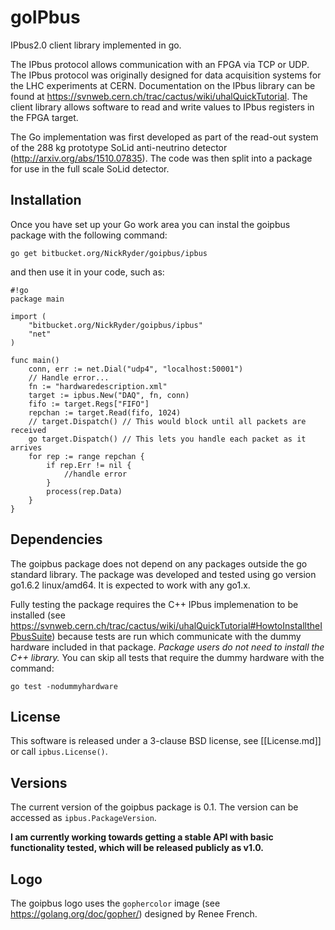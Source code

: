 goIPbus
=======

IPbus2.0 client library implemented in go.

The IPbus protocol allows communication with an FPGA via TCP or UDP.
The IPbus protocol was originally designed for data acquisition systems for the LHC experiments at CERN.
Documentation on the IPbus library can be found at https://svnweb.cern.ch/trac/cactus/wiki/uhalQuickTutorial.
The client library allows software to read and write values to IPbus registers in the FPGA target.

The Go implementation was first developed as part of the read-out system of the 288 kg prototype SoLid anti-neutrino detector (http://arxiv.org/abs/1510.07835).
The code was then split into a package for use in the full scale SoLid detector.

Installation
------------

Once you have set up your Go work area you can instal the goipbus package with the following command:

````
go get bitbucket.org/NickRyder/goipbus/ipbus
````

and then use it in your code, such as:
````
#!go
package main

import (
    "bitbucket.org/NickRyder/goipbus/ipbus"
    "net"
)

func main() 
    conn, err := net.Dial("udp4", "localhost:50001")
    // Handle error...
    fn := "hardwaredescription.xml"
    target := ipbus.New("DAQ", fn, conn)
    fifo := target.Regs["FIFO"]
    repchan := target.Read(fifo, 1024)
    // target.Dispatch() // This would block until all packets are received
    go target.Dispatch() // This lets you handle each packet as it arrives
    for rep := range repchan {
        if rep.Err != nil {
            //handle error
        }
        process(rep.Data)
    }
}
````
Dependencies
------------

The goipbus package does not depend on any packages outside the go standard library.
The package was developed and tested using go version go1.6.2 linux/amd64.
It is expected to work with any go1.x.

Fully testing the package requires the C++ IPbus implemenation to be installed (see https://svnweb.cern.ch/trac/cactus/wiki/uhalQuickTutorial#HowtoInstalltheIPbusSuite) because tests are run which communicate with the dummy hardware included in that package.
*Package users do not need to install the C++ library.*
You can skip all tests that require the dummy hardware with the command:

````
go test -nodummyhardware
```` 

License
-------

This software is released under a 3-clause BSD license, see [[License.md]] or call `ipbus.License()`.

Versions
--------

The current version of the goipbus package is 0.1.
The version can be accessed as `ipbus.PackageVersion`.

**I am currently working towards getting a stable API with basic functionality tested, which will be released publicly as v1.0.**

Logo
----

The goipbus logo uses the `gophercolor` image (see https://golang.org/doc/gopher/) designed by Renee French.
